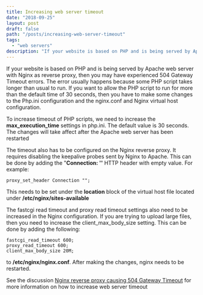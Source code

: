 ```yaml
---
title: Increasing web server timeout
date: "2018-09-25"
layout: post
draft: false
path: "/posts/increasing-web-server-timeout"
tags:
  - "web servers"
description: "If your website is based on PHP and is being served by Apache web server with Nginx as reverse proxy, then you may have experienced 504 Gateway Timeout errors. The error usually happens because some PHP script takes longer than usual to run."
---
```


If your website is based on PHP and is being served by Apache web server with Nginx as reverse proxy, then you may have experienced 504 Gateway Timeout errors. The error usually happens because some PHP script takes longer than usual to run. If you want to allow the PHP script to run for more than the default time of 30 seconds, then you have to make some changes to the Php.ini configuration and the nginx.conf and Nginx virtual host configuration.

To increase timeout of PHP scripts, we need to increase the **max_execution_time** settings in php.ini. The default value is 30 seconds. The changes will take affect after the Apache web server has been restarted

The timeout also has to be configured on the Nginx reverse proxy. It requires disabling the keepalive probes sent by Nginx to Apache. This can be done by adding the "**Connection: ''** HTTP header with empty value. For example:

```
proxy_set_header Connection "";
```

This needs to be set under the **location** block of the virtual host file located under **/etc/nginx/sites-available**

The fastcgi read timeout and proxy read timeout settings also need to be increased in the Nginx configuration. If you are trying to upload large files, then you need to increase the client_max_body_size setting. This can be done by adding the following:

```
fastcgi_read_timeout 600;
proxy_read_timeout 600;
client_max_body_size 20M;
```

to **/etc/nginx/nginx.conf**. After making the changes, nginx needs to be restarted.

See the discussion [Nginx reverse proxy causing 504 Gateway Timeout](https://stackoverflow.com/questions/24453388/nginx-reverse-proxy-causing-504-gateway-timeout) for more information on how to increase web server timeout
